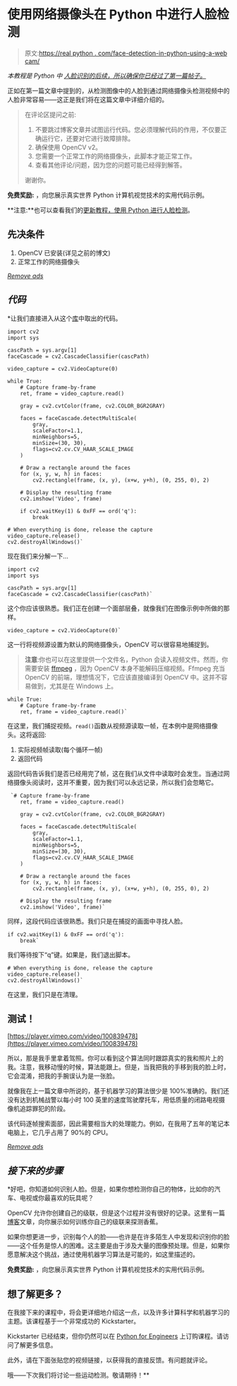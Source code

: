 # 使用网络摄像头在 Python 中进行人脸检测

> 原文:[https://real python . com/face-detection-in-python-using-a-web cam/](https://realpython.com/face-detection-in-python-using-a-webcam/)

*本教程是 Python* *中* *[人脸识别的后续，所以确保你已经过了第一篇帖子。](https://realpython.com/face-recognition-with-python/)*

正如在第一篇文章中提到的，从检测图像中的人脸到通过网络摄像头检测视频中的人脸非常容易——这正是我们将在这篇文章中详细介绍的。

> 在评论区提问之前:
> 
> 1.  不要跳过博客文章并试图运行代码。您必须理解代码的作用，不仅要正确运行它，还要对它进行故障排除。
> 2.  确保使用 OpenCV v2。
> 3.  您需要一个正常工作的网络摄像头，此脚本才能正常工作。
> 4.  查看其他评论/问题，因为您的问题可能已经得到解答。
> 
> 谢谢你。

**免费奖励:** ，向您展示真实世界 Python 计算机视觉技术的实用代码示例。

**注意:**也可以查看我们的[更新教程，使用 Python 进行人脸检测](https://realpython.com/traditional-face-detection-python/)。

## 先决条件

1.  OpenCV 已安装(详见之前的博文)
2.  正常工作的网络摄像头

[*Remove ads*](/account/join/)

## *代码*

 *让我们直接进入从这个[库](https://github.com/shantnu/Webcam-Face-Detect)中取出的代码。

```
import cv2
import sys

cascPath = sys.argv[1]
faceCascade = cv2.CascadeClassifier(cascPath)

video_capture = cv2.VideoCapture(0)

while True:
    # Capture frame-by-frame
    ret, frame = video_capture.read()

    gray = cv2.cvtColor(frame, cv2.COLOR_BGR2GRAY)

    faces = faceCascade.detectMultiScale(
        gray,
        scaleFactor=1.1,
        minNeighbors=5,
        minSize=(30, 30),
        flags=cv2.cv.CV_HAAR_SCALE_IMAGE
    )

    # Draw a rectangle around the faces
    for (x, y, w, h) in faces:
        cv2.rectangle(frame, (x, y), (x+w, y+h), (0, 255, 0), 2)

    # Display the resulting frame
    cv2.imshow('Video', frame)

    if cv2.waitKey(1) & 0xFF == ord('q'):
        break

# When everything is done, release the capture
video_capture.release()
cv2.destroyAllWindows()` 
```

现在我们来分解一下…

```
import cv2
import sys

cascPath = sys.argv[1]
faceCascade = cv2.CascadeClassifier(cascPath)` 
```

这个你应该很熟悉。我们正在创建一个面部层叠，就像我们在图像示例中所做的那样。

```
video_capture = cv2.VideoCapture(0)` 
```

这一行将视频源设置为默认的网络摄像头，OpenCV 可以很容易地捕捉到。

> **注意**:你也可以在这里提供一个文件名，Python 会读入视频文件。然而，你需要安装 [ffmpeg](https://www.ffmpeg.org/) ，因为 OpenCV 本身不能解码压缩视频。Ffmpeg 充当 OpenCV 的前端，理想情况下，它应该直接编译到 OpenCV 中。这并不容易做到，尤其是在 Windows 上。

```
while True:
    # Capture frame-by-frame
    ret, frame = video_capture.read()` 
```

在这里，我们捕捉视频。`read()`函数从视频源读取一帧，在本例中是网络摄像头。这将返回:

1.  实际视频帧读取(每个循环一帧)
2.  返回代码

返回代码告诉我们是否已经用完了帧，这在我们从文件中读取时会发生。当通过网络摄像头阅读时，这并不重要，因为我们可以永远记录，所以我们会忽略它。

```
 `# Capture frame-by-frame
    ret, frame = video_capture.read()

    gray = cv2.cvtColor(frame, cv2.COLOR_BGR2GRAY)

    faces = faceCascade.detectMultiScale(
        gray,
        scaleFactor=1.1,
        minNeighbors=5,
        minSize=(30, 30),
        flags=cv2.cv.CV_HAAR_SCALE_IMAGE
    )

    # Draw a rectangle around the faces
    for (x, y, w, h) in faces:
        cv2.rectangle(frame, (x, y), (x+w, y+h), (0, 255, 0), 2)

    # Display the resulting frame
    cv2.imshow('Video', frame)` 
```

同样，这段代码应该很熟悉。我们只是在捕捉的画面中寻找人脸。

```
if cv2.waitKey(1) & 0xFF == ord('q'):
    break` 
```

我们等待按下“q”键。如果是，我们退出脚本。

```
# When everything is done, release the capture
video_capture.release()
cv2.destroyAllWindows()` 
```

在这里，我们只是在清理。

## 测试！

[https://player.vimeo.com/video/100839478](https://player.vimeo.com/video/100839478)

所以，那是我手里拿着驾照。你可以看到这个算法同时跟踪真实的我和照片上的我。注意，我移动慢的时候，算法能跟上。但是，当我把我的手移到我的脸上时，它会混淆，把我的手腕误认为是一张脸。

就像我在上一篇文章中所说的，基于机器学习的算法很少是 100%准确的。我们还没有达到机械战警以每小时 100 英里的速度驾驶摩托车，用低质量的闭路电视摄像机追踪罪犯的阶段。

该代码逐帧搜索面部，因此需要相当大的处理能力。例如，在我用了五年的笔记本电脑上，它几乎占用了 90%的 CPU。

[*Remove ads*](/account/join/)

## *接下来的步骤*

 *好吧，你知道如何识别人脸。但是，如果你想检测你自己的物体，比如你的汽车、电视或你最喜欢的玩具呢？

OpenCV 允许你创建自己的级联，但是这个过程并没有很好的记录。这里有一篇[博客](http://coding-robin.de/2013/07/22/train-your-own-opencv-haar-classifier.html)文章，向你展示如何训练你自己的级联来探测香蕉。

如果你想更进一步，识别每个人的脸——也许是在许多陌生人中发现和识别你的脸——这个任务是惊人的困难。这主要是由于涉及大量的图像预处理。但是，如果你愿意解决这个挑战，通过使用机器学习算法是可能的，如这里描述的。

**免费奖励:** ，向您展示真实世界 Python 计算机视觉技术的实用代码示例。

## 想了解更多？

在我接下来的课程中，将会更详细地介绍这一点，以及许多计算科学和机器学习的主题。该课程基于一个非常成功的 Kickstarter。

Kickstarter 已经结束，但你仍然可以在 [Python for Engineers](http://pythonforengineers.com/) 上订购课程。请访问了解更多信息。

此外，请在下面张贴您的视频链接，以获得我的直接反馈。有问题就评论。

哦——下次我们将讨论一些运动检测。敬请期待！**